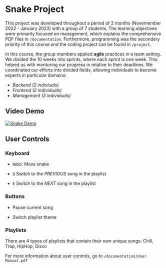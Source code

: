 # Snake Project

This project was developed throughout a period of 2 months (Novemember 2022 - January 2023) with a group of 7 students. The learning objectives were primarily focused on management, which explains the comprehensive PDF files in `/documentation`. Furthermore, programming was the secondary priority of this course and the coding project can be found in `/project`.

In this course, the group members applied **agile** practices in a team setting. We divided the 10 weeks into sprints, where each sprint is one week. This helped us with montoring our progress in relative to their deadlines. We coordinated our efforts into divided fields, allowing individuals to become experts in particular domains:

- *Backend (2 indiviuals)*
- *Frontend (2 individuals)*
- *Management (3 individuals)*


## Video Demo

[![Snake Demo](https://img.youtube.com/vi/G-k05avLEZI/maxresdefault.jpg)](https://www.youtube.com/watch?v=G-k05avLEZI)


## User Controls

### Keyboard

- `WASD`: Move snake

- `Q` Switch to the *PREVIOUS* song in the playlist

- `E` Switch to the *NEXT* song in the playlist

### Buttons

- Pause current song

- Switch playlist theme

### Playlists

There are 4 types of playlists that contain their own unique songs: Chill, Trap, HipHop, Disco

For more information about user controls, go to `/documentation/User Manual.pdf`
